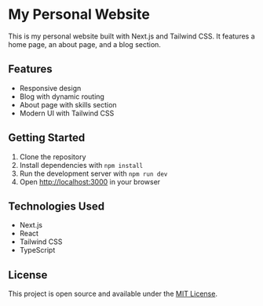 # My Personal Website

This is my personal website built with Next.js and Tailwind CSS. It features a home page, an about page, and a blog section.

## Features

- Responsive design
- Blog with dynamic routing
- About page with skills section
- Modern UI with Tailwind CSS

## Getting Started

1. Clone the repository
2. Install dependencies with `npm install`
3. Run the development server with `npm run dev`
4. Open [http://localhost:3000](http://localhost:3000) in your browser

## Technologies Used

- Next.js
- React
- Tailwind CSS
- TypeScript

## License

This project is open source and available under the [MIT License](LICENSE).

